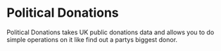 # Political Donations
Political Donations takes UK public donations data and allows you to do simple operations on it like find out a partys biggest donor.
